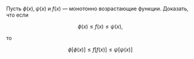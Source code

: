 Пусть $\phi(x), \psi(x)$ и $f(x)$ — монотонно возрастающие функции. Доказать, что если

$$ \phi(x) \leqslant f(x) \leqslant \psi(x), $$

то

$$ \phi[\phi(x)] \leqslant f[f(x)] \leqslant \psi[\psi(x)] $$